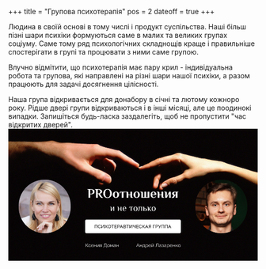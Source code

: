 +++
title = "Групова психотерапія"
pos = 2
dateoff = true
+++

Людина в своїй основі в тому числі і продукт суспільства. Наші більш пізні шари психіки формуються саме в малих та великих групах соціуму. Саме тому ряд психологічних складнощів краще і правильніше спостерігати в групі та процювати з ними саме групою.

Влучно відмітити, що психотерапія має пару крил - індивідуальна робота та групова, які направлені на різні шари нашої психіки, а разом працюють для задачі досягнення цілісності.

<!--more-->
Наша група відкривається для донабору в січні та лютому кожноро року. Рідше двері групи відкриваються і в інші місяці, але це поодинокі випадки. Запишіться будь-ласка заздалегіть, щоб не пропустити "час відкритих дверей".
![Банер групи](/images/pro-rel.png)